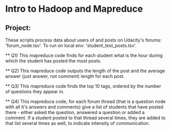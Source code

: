 # Intro to Hadoop and Mapreduce

## Project:

These scripts process data about users of and posts on Udacity's forums: 'forum_node.tsv'. To run on local env: 'student_test_posts.tsv'.

** Q1) This mapreduce code finds for each student what is the hour during which the student has posted the most posts.

** Q2) This mapreduce code outputs the length of the post and the average answer (just answer, not comment) length for each post.

** Q3) This mapreduce code finds the top 10 tags, ordered by the number of questions they appear in.

** Q4) This mapreduce code, for each forum thread (that is a question node with all it's answers and comments) give a list of students that have posted there - either asked the question, answered a question or added a comment. If a student posted to that thread several times, they are added to that list several times as well, to indicate intensity of communication.